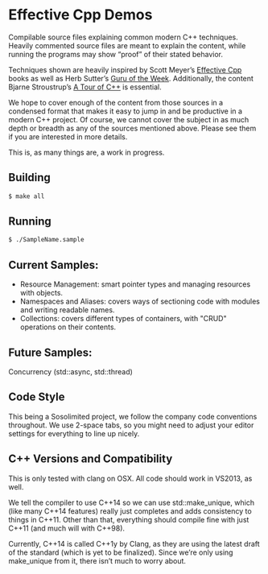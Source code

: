 
# Effective Cpp Demos

Compilable source files explaining common modern C++ techniques. Heavily commented source files are meant to explain the content, while running the programs may show “proof” of their stated behavior.

Techniques shown are heavily inspired by Scott Meyer’s [Effective Cpp](http://www.aristeia.com/books.html) books as well as Herb Sutter’s [Guru of the Week](http://herbsutter.com/gotw/). Additionally, the content Bjarne Stroustrup’s [A Tour of C++](http://www.stroustrup.com/Tour.html) is essential.

We hope to cover enough of the content from those sources in a condensed format that makes it easy to jump in and be productive in a modern C++ project. Of course, we cannot cover the subject in as much depth or breadth as any of the sources mentioned above. Please see them if you are interested in more details.

This is, as many things are, a work in progress.

## Building
```bash
$ make all
```

## Running
```bash
$ ./SampleName.sample
```

## Current Samples:
- Resource Management: smart pointer types and managing resources with objects.
- Namespaces and Aliases: covers ways of sectioning code with modules and writing readable names.
- Collections: covers different types of containers, with "CRUD" operations on their contents.

## Future Samples:
Concurrency (std::async, std::thread)

## Code Style

This being a Sosolimited project, we follow the company code conventions throughout. We use 2-space tabs, so you might need to adjust your editor settings for everything to line up nicely.

## C++ Versions and Compatibility

This is only tested with clang on OSX. All code should work in VS2013, as well.

We tell the compiler to use C++14 so we can use std::make_unique, which (like many C++14 features) really just completes and adds consistency to things in C++11. Other than that, everything should compile fine with just C++11 (and much will with C++98).

Currently, C++14 is called C++1y by Clang, as they are using the latest draft of the standard (which is yet to be finalized). Since we’re only using make_unique from it, there isn’t much to worry about.
